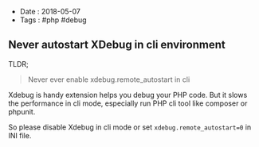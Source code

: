 - Date : 2018-05-07
- Tags : #php #debug

## Never autostart XDebug in cli environment

TLDR;

> Never ever enable xdebug.remote_autostart in cli

Xdebug is handy extension helps you debug your PHP code. But it slows the performance in cli mode, especially run PHP cli tool like composer or phpunit.

So please disable Xdebug in cli mode or set `xdebug.remote_autostart=0` in INI file.

